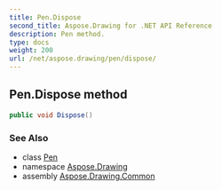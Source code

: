 ```yaml
---
title: Pen.Dispose
second_title: Aspose.Drawing for .NET API Reference
description: Pen method. 
type: docs
weight: 200
url: /net/aspose.drawing/pen/dispose/
---
```

## Pen.Dispose method

```csharp
public void Dispose()
```

### See Also

* class [Pen](../)
* namespace [Aspose.Drawing](../../pen/)
* assembly [Aspose.Drawing.Common](../../../)


